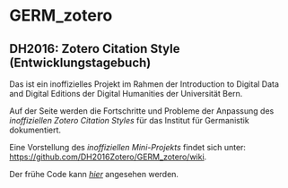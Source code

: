 # GERM_zotero
## DH2016: Zotero Citation Style (Entwicklungstagebuch)

Das ist ein inoffizielles Projekt im Rahmen der Introduction to Digital Data and Digital Editions der Digital Humanities der Universität Bern.

Auf der Seite werden die Fortschritte und Probleme der Anpassung des *inoffiziellen Zotero Citation Styles* für das Institut für Germanistik dokumentiert. 

Eine Vorstellung des *inoffiziellen Mini-Projekts* findet sich unter: https://github.com/DH2016Zotero/GERM_zotero/wiki.

Der frühe Code kann [*hier*](https://github.com/rdcld/GERM_zotero/commit/0662016e7e0d13285c9e9a2e5b4bb3bfa438d354) angesehen werden.
